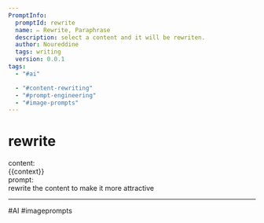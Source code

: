 ```yaml
---
PromptInfo:
  promptId: rewrite
  name: ✏️ Rewrite, Paraphrase
  description: select a content and it will be rewriten.
  author: Noureddine
  tags: writing
  version: 0.0.1
tags:
  - "#ai"

  - "#content-rewriting"
  - "#prompt-engineering"
  - "#image-prompts"
---
```


# rewrite

content:  
{{context}}  
prompt:  
rewrite the content to make it more attractive

---

#AI #imageprompts
